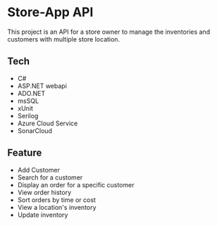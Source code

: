 # Store-App API
This project is an API for a store owner to manage the inventories and customers with multiple store location.

## Tech
* C#
* ASP.NET webapi
* ADO.NET
* msSQL
* xUnit
* Serilog
* Azure Cloud Service
* SonarCloud

## Feature
* Add Customer
* Search for a customer
* Display an order for a specific customer
* View order history
* Sort orders by time or cost
* View a location's inventory
* Update inventory
